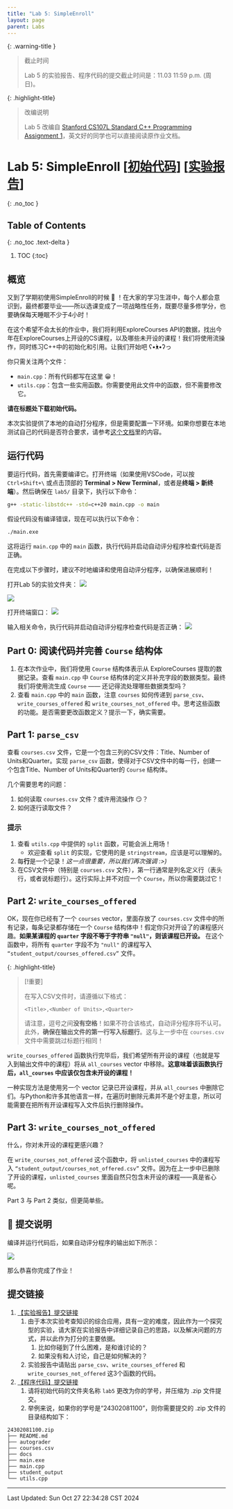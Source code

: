 ```yaml
---
title: "Lab 5: SimpleEnroll"
layout: page
parent: Labs
---
```


{: .warning-title }
> 截止时间
> 
> Lab 5 的实验报告、程序代码的提交截止时间是：11.03 11:59 p.m. (周日)。

{: .highlight-title}
> 改编说明
> 
> Lab 5 改编自 [Stanford CS107L Standard C++ Programming Assignment 1](https://github.com/cs106l/cs106l-assignments/blob/main/assign1/README.md)，英文好的同学也可以直接阅读原作业文档。

# Lab 5: SimpleEnroll \[[初始代码](https://znas.cn/AppH5/share/?nid=KEYDEMJQGA2DCRKHGJBTS&code=q1UQP6vKHKwLn1f0m16ksqBonDVQrYKuWGPDyu750e01c8ESezenhm2m2wv94FFOk75&mode=file&display=list)\] \[[实验报告](https://znas.cn/AppH5/share/?nid=KEYDEMJQGA2DCRKHGJBTS&code=T3ZGdm1D9Ga7GGgFTwAkDZm3NHsG36MW00c6WgpjQLo8JuUTnSg2DD9K0i2ORJdym3d&mode=file&display=list)\]
{: .no_toc }

## Table of Contents
{: .no_toc .text-delta }

1. TOC
{:toc}

## 概览

又到了学期初使用SimpleEnroll的时候 🤗 ！在大家的学习生涯中，每个人都会意识到，最终都要毕业——所以选课变成了一项战略性任务，既要尽量多修学分，也要确保每天睡眠不少于4小时！

在这个希望不会太长的作业中，我们将利用ExploreCourses API的数据，找出今年在ExploreCourses上开设的CS课程，以及哪些未开设的课程！我们将使用流操作，同时练习C++中的初始化和引用。让我们开始吧 ʕ•́ᴥ•̀ʔっ

你只需关注两个文件：

* `main.cpp`：所有代码都写在这里 😀！
* `utils.cpp`：包含一些实用函数。你需要使用此文件中的函数，但不需要修改它。

**请在标题处下载初始代码。**

本次实验提供了本地的自动打分程序，但是需要配置一下环境。如果你想要在本地测试自己的代码是否符合要求，请参考[这个文档](https://abotw.github.io/cpp/labs/lab0.html#lab-5-%E6%9C%AC%E5%9C%B0%E6%89%93%E5%88%86%E7%8E%AF%E5%A2%83%E9%85%8D%E7%BD%AE%E6%95%99%E7%A8%8B-windows)里的内容。

## 运行代码

要运行代码，首先需要编译它。打开终端（如果使用VSCode，可以按 `Ctrl+Shift+\` 或点击顶部的 **Terminal > New Terminal**，或者是**终端 > 新终端**）。然后确保在 `lab5/` 目录下，执行以下命令：

```sh
g++ -static-libstdc++ -std=c++20 main.cpp -o main
```

假设代码没有编译错误，现在可以执行以下命令：

```sh
./main.exe
```

这将运行 `main.cpp` 中的 `main` 函数，执行代码并启动自动评分程序检查代码是否正确。

在完成以下步骤时，建议不时地编译和使用自动评分程序，以确保进展顺利！

打开Lab 5的实验文件夹：
![](attachments/lab5-1.png)

![](attachments/lab5-2.png)

打开终端窗口：
![](attachments/lab5-3.png)

输入相关命令，执行代码并启动自动评分程序检查代码是否正确：
![](attachments/lab5-4.png)

## Part 0: 阅读代码并完善 `Course` 结构体

1. 在本次作业中，我们将使用 `Course` 结构体表示从 ExploreCourses 提取的数据记录。查看 `main.cpp` 中 `Course` 结构体的定义并补充字段的数据类型。最终我们将使用流生成 `Course` —— 还记得流处理哪些数据类型吗？
2. 查看 `main.cpp` 中的 `main` 函数，注意 `courses` 如何传递到 `parse_csv`、`write_courses_offered` 和 `write_courses_not_offered` 中。思考这些函数的功能。是否需要更改函数定义？提示一下，确实需要。

## Part 1: `parse_csv`

查看 `courses.csv` 文件，它是一个包含三列的CSV文件：Title、Number of Units和Quarter。实现 `parse_csv` 函数，使得对于CSV文件中的每一行，创建一个包含Title、Number of Units和Quarter的 `Course` 结构体。

几个需要思考的问题：
1. 如何读取 `courses.csv` 文件？或许用流操作 😏？
2. 如何逐行读取文件？

### 提示

1. 查看 `utils.cpp` 中提供的 `split` 函数，可能会派上用场！
    * 欢迎查看 `split` 的实现，它使用的是 `stringstream`，应该是可以理解的。
2. 每**行**是一个记录！*这一点很重要，所以我们再次强调 :>)*
3. 在CSV文件中（特别是 `courses.csv` 文件），第一行通常是列名定义行（表头行，或者说标题行）。这行实际上并不对应一个 `Course`，所以你需要跳过它！

## Part 2: `write_courses_offered`

OK，现在你已经有了一个 `courses` vector，里面存放了 `courses.csv` 文件中的所有记录，每条记录都存储在一个 `Course` 结构体中！假定你只对开设了的课程感兴趣。**如果某课程的 `quarter` 字段不等于字符串 `"null"`，则该课程已开设。** 在这个函数中，将所有 `quarter` 字段不为 `"null"` 的课程写入 `“student_output/courses_offered.csv”` 文件。

{: .highlight-title}
> [!重要]  
> 
> 在写入CSV文件时，请遵循以下格式：
> 
> `<Title>,<Number of Units>,<Quarter>`
> 
> 请注意，逗号之间**没有空格**！如果不符合该格式，自动评分程序将不认可。
> 此外，**确保在输出文件的第一行写入标题行**。这与上一步中在 `courses.csv` 文件中需要跳过标题行相同！

`write_courses_offered` 函数执行完毕后，我们希望所有开设的课程（也就是写入到输出文件中的课程）将从 `all_courses` vector 中移除。**这意味着该函数执行后，`all_courses` 中应该仅包含未开设的课程！**

一种实现方法是使用另一个 vector 记录已开设课程，并从 `all_courses` 中删除它们。与Python和许多其他语言一样，在遍历时删除元素并不是个好主意，所以可能需要在把所有开设课程写入文件后执行删除操作。

## Part 3: `write_courses_not_offered`

什么，你对未开设的课程更感兴趣？

在 `write_courses_not_offered` 这个函数中，将 `unlisted_courses` 中的课程写入 `“student_output/courses_not_offered.csv”` 文件。因为在上一步中已删除了开设的课程，`unlisted_courses` 里面自然只包含未开设的课程——真是省心呢。

Part 3 与 Part 2 类似，但更简单些。

## 🚀 提交说明

编译并运行代码后，如果自动评分程序的输出如下所示：

![](attachments/Pasted%20image%2020241026104906.png)

那么恭喜你完成了作业！

## 提交链接

1. [【实验报告】提交链接](https://znas.cn/AppH5/share/collection?code=6lX86Ttcl3LxvVEw0FgZfb2tm25Zjd0X0uAsRiqpcrH2O6n5PqoqlWRSkgAcqgKM3&nid=KEYDEMJQGA2DCRKHGJBTS&mode=file&display=list&type=3)
	1. 由于本次实验考查知识的综合应用，具有一定的难度，因此作为一个探究型的实验，请大家在实验报告中详细记录自己的思路，以及解决问题的方式，并以此作为打分的主要依据。
		1. 比如你碰到了什么困难，是和谁讨论的？
		2. 如果没有和人讨论，自己是如何解决的？
	2. 实验报告中请贴出 `parse_csv`、`write_courses_offered` 和 `write_courses_not_offered` 这3个函数的代码。
2. [【程序代码】提交链接](https://znas.cn/AppH5/share/collection?code=6lX86Ttcl3LxvVEw0FgZfTAEzDoECL5I0R6OoJbQHm2fN7UNyiYiv9Zd1kRm3yetgT&nid=KEYDEMJQGA2DCRKHGJBTS&mode=file&display=list&type=3)
	1. 请将初始代码的文件夹名称 `lab5` 更改为你的学号，并压缩为 .zip 文件提交。
	2. 举例来说，如果你的学号是“24302081100”，则你需要提交的 .zip 文件的目录结构如下：

```
24302081100.zip
├── README.md
├── autograder
├── courses.csv
├── docs
├── main.exe
├── main.cpp
├── student_output
└── utils.cpp
```

---

Last Updated: Sun Oct 27 22:34:28 CST 2024









